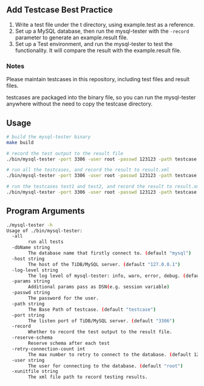 ## Add Testcase Best Practice

1. Write a test file under the t directory, using example.test as a reference.
2. Set up a MySQL database, then run the mysql-tester with the `-record` parameter to generate an example.result file.
3. Set up a Test environment, and run the mysql-tester to test the functionality. It will compare the result with the example.result file.

### Notes
Please maintain testcases in this repository, including test files and result files.

testcases are packaged into the binary file, so you can run the mysql-tester anywhere without the need to copy the testcase directory.

## Usage

```bash
# build the mysql-tester binary
make build

# record the test output to the result file
./bin/mysql-tester -port 3306 -user root -passwd 123123 -path testcase -record

# run all the testcases, and record the result to result.xml
./bin/mysql-tester -port 3306 -user root -passwd 123123 -path testcase -xunitfile result.xml

# run the testcases test1 and test2, and record the result to result.xml
./bin/mysql-tester -port 3306 -user root -passwd 123123 -path testcase -xunitfile result.xml test1 test2

```

## Program Arguments
```bash
./mysql-tester -h
Usage of ./bin/mysql-tester:
  -all
        run all tests
  -dbName string
        The database name that firstly connect to. (default "mysql")
  -host string
        The host of the TiDB/MySQL server. (default "127.0.0.1")
  -log-level string
        The log level of mysql-tester: info, warn, error, debug. (default "error")
  -params string
        Additional params pass as DSN(e.g. session variable)
  -passwd string
        The password for the user.
  -path string
        The Base Path of testcase. (default "testcase")
  -port string
        The listen port of TiDB/MySQL server. (default "3306")
  -record
        Whether to record the test output to the result file.
  -reserve-schema
        Reserve schema after each test
  -retry-connection-count int
        The max number to retry to connect to the database. (default 120)
  -user string
        The user for connecting to the database. (default "root")
  -xunitfile string
        The xml file path to record testing results.

```
